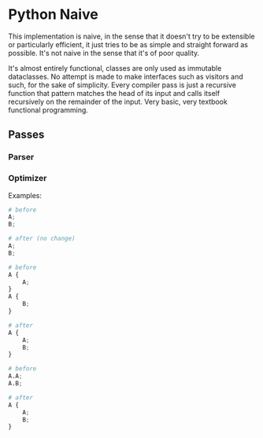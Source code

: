# Python Naive

This implementation is naive, in the sense that it doesn't try to be extensible or particularly efficient, it just tries to be as simple and straight forward as possible.
It's not naive in the sense that it's of poor quality.

It's almost entirely functional, classes are only used as immutable dataclasses. No attempt is made to make interfaces such as visitors and such, for the sake of simplicity.
Every compiler pass is just a recursive function that pattern matches the head of its input and calls itself recursively on the remainder of the input. Very basic, very
textbook functional programming.


## Passes

### Parser

### Optimizer

Examples:

```python
# before
A;
B;

# after (no change)
A;
B;
```

```python
# before
A {
    A;
}
A {
    B;
}

# after
A {
    A;
    B;
}
```

```python
# before
A.A;
A.B;

# after
A {
    A;
    B;
}
```